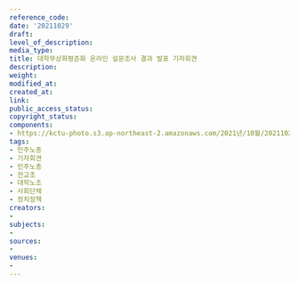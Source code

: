 ```yaml
---
reference_code: 
date: '20211029'
draft: 
level_of_description: 
media_type: 
title: 대학무상화평준화 온라인 설문조사 결과 발표 기자회견
description: 
weight: 
modified_at: 
created_at: 
link: 
public_access_status: 
copyright_status: 
components:
- https://kctu-photo.s3.ap-northeast-2.amazonaws.com/2021년/10월/20211029-대학무상화평준화+온라인+설문조사+결과+발표+기자회견_민주노총_기자회견_민주노총_전교조_대학노조_사회단체_정치정책/_1D20158.jpg
tags:
- 민주노총
- 기자회견
- 민주노총
- 전교조
- 대학노조
- 사회단체
- 정치정책
creators:
- 
subjects:
- 
sources:
- 
venues:
- 
---
```

